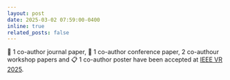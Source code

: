 ```yaml
---
layout: post
date: 2025-03-02 07:59:00-0400
inline: true
related_posts: false
---
```


:newspaper: 1 co-author journal paper, :pencil: 1 co-author conference paper, 2 co-authour workshop papers and :clipboard: 1 co-author poster have been accepted at [IEEE VR 2025](https://ieeevr.org/2025/).